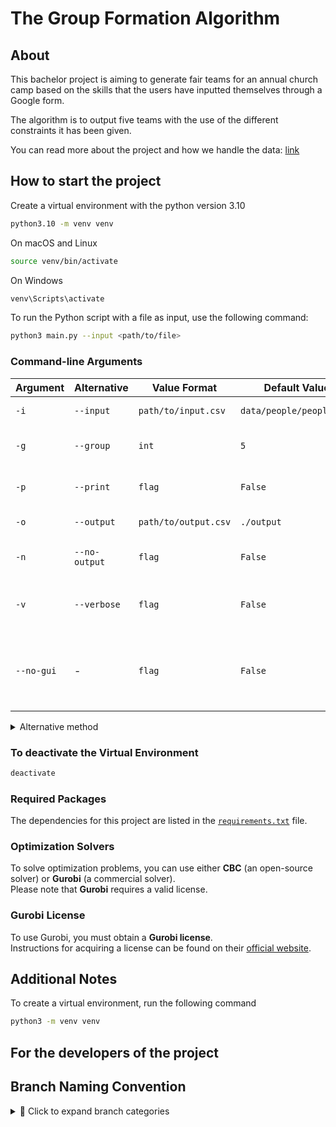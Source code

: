# The Group Formation Algorithm
 
## About
 This bachelor project is aiming to generate fair teams for an annual church camp based on the skills that the users have inputted themselves through a Google form.

The algorithm is to output five teams with the use of the different constraints it has been given.

You can read more about the project and how we handle the data: [link](https://camp.cbmbc.org/group-form)

## How to start the project


Create a virtual environment with the python version 3.10
```bash
python3.10 -m venv venv
```

On macOS and Linux
```bash 
source venv/bin/activate
```

On Windows
```bash
venv\Scripts\activate
```

To run the Python script with a file as input, use the following command:
```bash
python3 main.py --input <path/to/file>
```

### Command-line Arguments

| Argument         | Alternative       | Value Format          | Default Value            | Description                                                  |
|------------------|-------------------|-----------------------|--------------------------|--------------------------------------------------------------|
| `-i`             | `--input`         | `path/to/input.csv`   | `data/people/people.csv` | File input to read                                           |
| `-g`             | `--group`         | `int`                 | `5`                      | Number of groups to form                                     |
| `-p`             | `--print`         | `flag`                | `False`                  | Print the output to console                                  |
| `-o`             | `--output`        | `path/to/output.csv`  | `./output`               | Path for output file                                         |
| `-n`             | `--no-output`     | `flag`                | `False`                  | Do not generate an output file                                |
| `-v`             | `--verbose`       | `flag`                | `False`                  | Generate gurobi solution to console                          |
| `--no-gui`       |   -               | `flag`                | `False`                  | Prevent the program to create a graphical user interface     |



<details>
<summary> Alternative method  </summary>

Direct Execution Without Activation

macOS and Linux 
```bash
venv/bin/python main.py
```

Windows
```bash
venv\Scripts\python.exe main.py
```
</details>

### To deactivate the Virtual Environment

```bash
deactivate
```

### Required Packages  

The dependencies for this project are listed in the [`requirements.txt`](requirements.txt) file.  

### Optimization Solvers

To solve optimization problems, you can use either **CBC** (an open-source solver) or **Gurobi** (a commercial solver).  
Please note that **Gurobi** requires a valid license.

### Gurobi License

To use Gurobi, you must obtain a **Gurobi license**.  
Instructions for acquiring a license can be found on their [official website](https://www.gurobi.com/).


## Additional Notes

To create a virtual environment, run the following command
```bash
python3 -m venv venv
```

## For the developers of the project

## Branch Naming Convention
<details>
  <summary>📌 Click to expand branch categories</summary>

- **feature/** → New feature development  
- **debug/** → Fixing bugs in development  
- **improvement/** → Enhancements and optimizations  
- **refactor/** → Code refactoring without changing functionality  
- **docs/** → Documentation updates  
- **experiment/** → Experimental features or prototypes  
- **test/** → Adding or improving tests  
- **release/** → Preparing a new software release  

</details>
